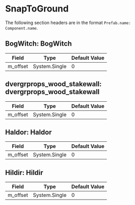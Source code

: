 # SnapToGround

The following section headers are in the format `Prefab.name: Component.name`.

## BogWitch: BogWitch

|Field|Type|Default Value|
|-----|----|-------------|
|m_offset|System.Single|0|

## dvergrprops_wood_stakewall: dvergrprops_wood_stakewall

|Field|Type|Default Value|
|-----|----|-------------|
|m_offset|System.Single|0|

## Haldor: Haldor

|Field|Type|Default Value|
|-----|----|-------------|
|m_offset|System.Single|0|

## Hildir: Hildir

|Field|Type|Default Value|
|-----|----|-------------|
|m_offset|System.Single|0|

